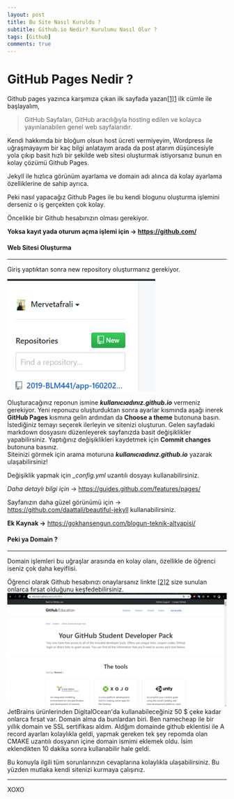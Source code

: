 ```yaml
---
layout: post
title: Bu Site Nasıl Kuruldu ?
subtitle: Github.io Nedir? Kurulumu Nasıl Olur ? 
tags: [Github]
comments: true
---
```


#  GitHub Pages Nedir ?

Github pages yazınca karşımıza çıkan ilk sayfada yazan[[1]][1] ilk cümle ile başlayalım,

> GitHub Sayfaları, GitHub aracılığıyla hosting edilen  ve kolayca yayınlanabilen genel web sayfalarıdır.


Kendi hakkımda bir bloğum olsun host ücreti vermiyeyim, Wordpress ile uğraşmayayım bir kaç bilgi anlatayım arada da post atarım düşüncesiyle yola çıkıp basit hızlı bir şekilde web sitesi oluşturmak istiyorsanız bunun en kolay çözümü Github Pages.

Jekyll ile hızlıca görünüm ayarlama ve  domain adı alınca da kolay ayarlama özelliklerine de sahip ayrıca.

Peki nasıl yapacağız Github Pages ile bu kendi blogunu oluşturma işlemini derseniz o iş gerçekten çok kolay.


Öncelikle bir Github hesabınızın olması gerekiyor.

**Yoksa kayıt yada oturum açma işlemi için -> https://github.com/**

#### Web Sitesi Oluşturma

------------

Giriş yaptıktan sonra new repository oluşturmanız gerekiyor.

![repo](/img/newrepo.png)

Oluşturacağınız reponun ismine  ***kullanıcıadınız.github.io***
vermeniz gerekiyor.
Yeni reponuzu oluşturduktan sonra ayarlar kısmında aşağı inerek  **GitHub Pages** kısmına gelin ardından da **Choose a theme** butonuna basın. 
İstediğiniz temayı seçerek ilerleyin ve sitenizi oluşturun. 
Gelen sayfadaki markdown dosyasını düzenleyerek sayfanızda basit değişiklikler yapabilirsiniz. 
Yaptığınız değişiklikleri kaydetmek için **Commit changes** butonuna basınız.  
Siteinizi görmek için arama moturuna  ***kullanıcıadınız.github.io*** yazarak ulaşabilirsiniz!



Değişiklik yapmak için *_config.yml*  uzantılı dosyayı kullanabilirsiniz.  

*Daha detaylı bilgi için*  -> https://guides.github.com/features/pages/

Sayfanızın daha güzel görünümü için -> https://github.com/daattali/beautiful-jekyll kullanabilirsiniz. 

**Ek Kaynak ->** https://gokhansengun.com/blogun-teknik-altyapisi/ 

####  Peki ya Domain ?

------------

Domain işlemleri bu uğraşlar arasında en kolay olanı, özellikle de öğrenci iseniz çok daha keyiflisi.

Öğrenci olarak Github hesabınızı onaylarsanız linkte [[2]][2]  size sunulan onlarca fırsat olduğunu keşfedebilirsiniz. 
![Educ](/img/educat.png)
JetBrains ürünlerinden DigitalOcean'da kullanabileceğiniz 50 $ çeke kadar onlarca fırsat var.
Domain alma da bunlardan biri. 
Ben namecheap ile bir yıllık domain ve SSL sertifikası aldım. 
Aldğım domainde github eklentisi ile A record ayarları kolaylıkla geldi, yapmak gereken tek şey repomda olan  CMAKE uzantılı dosyanın içine domain ismimi eklemek oldu.
İsim eklendikten 10 dakika sonra kullanabilir hale geldi.

Bu konuyla ilgili tüm sorunlarınızın cevaplarına kolaylıkla ulaşabilirsiniz. Bu yüzden mutlaka kendi sitenizi kurmaya çalışınız.

------------


XOXO



[1]: https://guides.github.com/features/pages/ "GitHub Pages"
[2]: https://education.github.com/pack "EducationPack"

